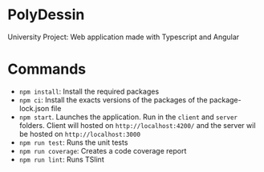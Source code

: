 # PolyDessin

University Project: Web application made with Typescript and Angular

# Commands

- `npm install`: Install the required packages
- `npm ci`: Install the exacts versions of the packages of the package-lock.json file
- `npm start`. Launches the application. Run in the `client` and `server` folders. Client will hosted on `http://localhost:4200/` and the server wil be hosted on `http://localhost:3000`
- `npm run test`: Runs the unit tests
- `npm run coverage`: Creates a code coverage report
- `npm run lint`: Runs TSlint